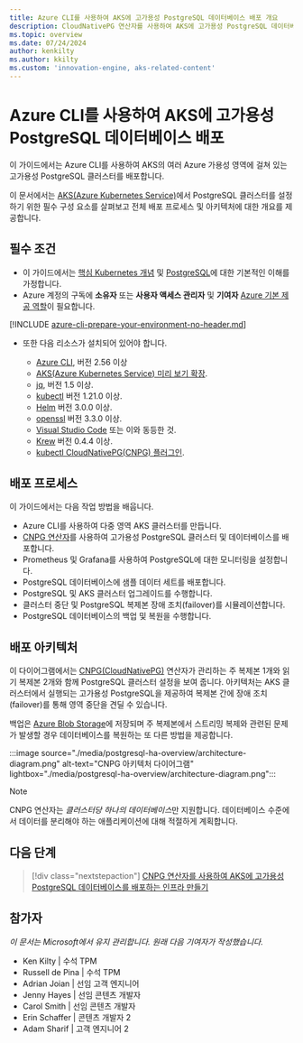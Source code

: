 ```yaml
---
title: Azure CLI를 사용하여 AKS에 고가용성 PostgreSQL 데이터베이스 배포 개요
description: CloudNativePG 연산자를 사용하여 AKS에 고가용성 PostgreSQL 데이터베이스를 배포하는 방법을 알아봅니다.
ms.topic: overview
ms.date: 07/24/2024
author: kenkilty
ms.author: kkilty
ms.custom: 'innovation-engine, aks-related-content'
---
```

# Azure CLI를 사용하여 AKS에 고가용성 PostgreSQL 데이터베이스 배포

이 가이드에서는 Azure CLI를 사용하여 AKS의 여러 Azure 가용성 영역에 걸쳐 있는 고가용성 PostgreSQL 클러스터를 배포합니다.

이 문서에서는 [AKS(Azure Kubernetes Service)][what-is-aks]에서 PostgreSQL 클러스터를 설정하기 위한 필수 구성 요소를 살펴보고 전체 배포 프로세스 및 아키텍처에 대한 개요를 제공합니다.

## 필수 조건

* 이 가이드에서는 [핵심 Kubernetes 개념][core-kubernetes-concepts] 및 [PostgreSQL][postgresql]에 대한 기본적인 이해를 가정합니다.
* Azure 계정의 구독에 **소유자** 또는 **사용자 액세스 관리자** 및 **기여자** [Azure 기본 제공 역할][azure-roles]이 필요합니다.

[!INCLUDE [azure-cli-prepare-your-environment-no-header.md](~/reusable-content/azure-cli/azure-cli-prepare-your-environment-no-header.md)]

* 또한 다음 리소스가 설치되어 있어야 합니다.

  * [Azure CLI](/cli/azure/install-azure-cli), 버전 2.56 이상
  * [AKS(Azure Kubernetes Service) 미리 보기 확장][aks-preview].
  * [jq][jq], 버전 1.5 이상.
  * [kubectl][install-kubectl] 버전 1.21.0 이상.
  * [Helm][install-helm] 버전 3.0.0 이상.
  * [openssl][install-openssl] 버전 3.3.0 이상.
  * [Visual Studio Code][install-vscode] 또는 이와 동등한 것.
  * [Krew][install-krew] 버전 0.4.4 이상.
  * [kubectl CloudNativePG(CNPG) 플러그인][cnpg-plugin].

## 배포 프로세스

이 가이드에서는 다음 작업 방법을 배웁니다.

* Azure CLI를 사용하여 다중 영역 AKS 클러스터를 만듭니다.
* [CNPG 연산자][cnpg-plugin]를 사용하여 고가용성 PostgreSQL 클러스터 및 데이터베이스를 배포합니다.
* Prometheus 및 Grafana를 사용하여 PostgreSQL에 대한 모니터링을 설정합니다.
* PostgreSQL 데이터베이스에 샘플 데이터 세트를 배포합니다.
* PostgreSQL 및 AKS 클러스터 업그레이드를 수행합니다.
* 클러스터 중단 및 PostgreSQL 복제본 장애 조치(failover)를 시뮬레이션합니다.
* PostgreSQL 데이터베이스의 백업 및 복원을 수행합니다.

## 배포 아키텍처

이 다이어그램에서는 [CNPG(CloudNativePG)](https://cloudnative-pg.io/) 연산자가 관리하는 주 복제본 1개와 읽기 복제본 2개와 함께 PostgreSQL 클러스터 설정을 보여 줍니다. 아키텍처는 AKS 클러스터에서 실행되는 고가용성 PostgreSQL을 제공하여 복제본 간에 장애 조치(failover)를 통해 영역 중단을 견딜 수 있습니다.

백업은 [Azure Blob Storage](/azure/storage/blobs/)에 저장되며 주 복제본에서 스트리밍 복제와 관련된 문제가 발생할 경우 데이터베이스를 복원하는 또 다른 방법을 제공합니다.

:::image source="./media/postgresql-ha-overview/architecture-diagram.png" alt-text="CNPG 아키텍처 다이어그램" lightbox="./media/postgresql-ha-overview/architecture-diagram.png":::

> [!NOTE]
> CNPG 연산자는 *클러스터당 하나의 데이터베이스*만 지원합니다. 데이터베이스 수준에서 데이터를 분리해야 하는 애플리케이션에 대해 적절하게 계획합니다.

## 다음 단계

> [!div class="nextstepaction"]
> [CNPG 연산자를 사용하여 AKS에 고가용성 PostgreSQL 데이터베이스를 배포하는 인프라 만들기][create-infrastructure]

## 참가자

*이 문서는 Microsoft에서 유지 관리합니다. 원래 다음 기여자가 작성했습니다.*

* Ken Kilty | 수석 TPM
* Russell de Pina | 수석 TPM
* Adrian Joian | 선임 고객 엔지니어
* Jenny Hayes | 선임 콘텐츠 개발자
* Carol Smith | 선임 콘텐츠 개발자
* Erin Schaffer | 콘텐츠 개발자 2
* Adam Sharif | 고객 엔지니어 2

<!-- LINKS -->
[what-is-aks]: ./what-is-aks.md
[postgresql]: https://www.postgresql.org/
[core-kubernetes-concepts]: ./concepts-clusters-workloads.md
[azure-roles]: ../role-based-access-control/built-in-roles.md
[aks-preview]: ./draft.md#install-the-aks-preview-azure-cli-extension
[jq]: https://jqlang.github.io/jq/
[install-kubectl]: https://kubernetes.io/docs/tasks/tools/install-kubectl/
[install-helm]: https://helm.sh/docs/intro/install/
[install-openssl]: https://www.openssl.org/
[install-vscode]: https://code.visualstudio.com/Download
[install-krew]: https://krew.sigs.k8s.io/
[cnpg-plugin]: https://cloudnative-pg.io/documentation/current/kubectl-plugin/#using-krew
[create-infrastructure]: ./create-postgresql-ha.md
